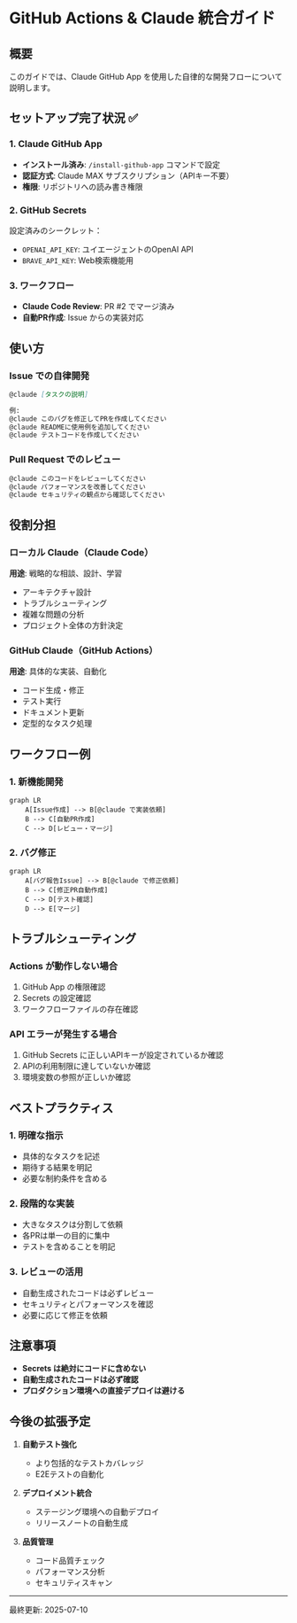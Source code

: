 # GitHub Actions & Claude 統合ガイド

## 概要

このガイドでは、Claude GitHub App を使用した自律的な開発フローについて説明します。

## セットアップ完了状況 ✅

### 1. Claude GitHub App
- **インストール済み**: `/install-github-app` コマンドで設定
- **認証方式**: Claude MAX サブスクリプション（APIキー不要）
- **権限**: リポジトリへの読み書き権限

### 2. GitHub Secrets
設定済みのシークレット：
- `OPENAI_API_KEY`: ユイエージェントのOpenAI API
- `BRAVE_API_KEY`: Web検索機能用

### 3. ワークフロー
- **Claude Code Review**: PR #2 でマージ済み
- **自動PR作成**: Issue からの実装対応

## 使い方

### Issue での自律開発

```markdown
@claude [タスクの説明]

例:
@claude このバグを修正してPRを作成してください
@claude READMEに使用例を追加してください
@claude テストコードを作成してください
```

### Pull Request でのレビュー

```markdown
@claude このコードをレビューしてください
@claude パフォーマンスを改善してください
@claude セキュリティの観点から確認してください
```

## 役割分担

### ローカル Claude（Claude Code）
**用途**: 戦略的な相談、設計、学習
- アーキテクチャ設計
- トラブルシューティング
- 複雑な問題の分析
- プロジェクト全体の方針決定

### GitHub Claude（GitHub Actions）
**用途**: 具体的な実装、自動化
- コード生成・修正
- テスト実行
- ドキュメント更新
- 定型的なタスク処理

## ワークフロー例

### 1. 新機能開発
```mermaid
graph LR
    A[Issue作成] --> B[@claude で実装依頼]
    B --> C[自動PR作成]
    C --> D[レビュー・マージ]
```

### 2. バグ修正
```mermaid
graph LR
    A[バグ報告Issue] --> B[@claude で修正依頼]
    B --> C[修正PR自動作成]
    C --> D[テスト確認]
    D --> E[マージ]
```

## トラブルシューティング

### Actions が動作しない場合
1. GitHub App の権限確認
2. Secrets の設定確認
3. ワークフローファイルの存在確認

### API エラーが発生する場合
1. GitHub Secrets に正しいAPIキーが設定されているか確認
2. APIの利用制限に達していないか確認
3. 環境変数の参照が正しいか確認

## ベストプラクティス

### 1. 明確な指示
- 具体的なタスクを記述
- 期待する結果を明記
- 必要な制約条件を含める

### 2. 段階的な実装
- 大きなタスクは分割して依頼
- 各PRは単一の目的に集中
- テストを含めることを明記

### 3. レビューの活用
- 自動生成されたコードは必ずレビュー
- セキュリティとパフォーマンスを確認
- 必要に応じて修正を依頼

## 注意事項

- **Secrets は絶対にコードに含めない**
- **自動生成されたコードは必ず確認**
- **プロダクション環境への直接デプロイは避ける**

## 今後の拡張予定

1. **自動テスト強化**
   - より包括的なテストカバレッジ
   - E2Eテストの自動化

2. **デプロイメント統合**
   - ステージング環境への自動デプロイ
   - リリースノートの自動生成

3. **品質管理**
   - コード品質チェック
   - パフォーマンス分析
   - セキュリティスキャン

---

最終更新: 2025-07-10